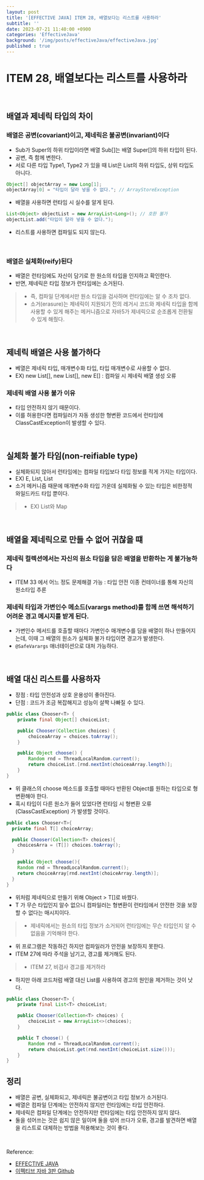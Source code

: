 ```yaml
---
layout: post
title: '[EFFECTIVE JAVA] ITEM 28, 배열보다는 리스트를 사용하라'
subtitle: ''
date: 2023-07-21 11:40:00 +0900
categories: 'EffectiveJava'
background: '/img/posts/effectiveJava/effectiveJava.jpg'
published : true
---
```


# ITEM 28, 배열보다는 리스트를 사용하라

<br>

## 배열과 제네릭 타입의 차이

### 배열은 공변(covariant)이고, 제네릭은 불공변(invariant)이다
- Sub가 Super의 하위 타입이라면 배열 Sub[]는 배열 Super[]의 하위 타입이 된다.
- 공변, 즉 함께 변한다. 
- 서로 다른 타입 Type1, Type2 가 있을 때 List<Type1>은 List<Type2>의 하위 타입도, 상위 타입도 아니다.

```java
Object[] objectArray = new Long[1];
objectArray[0] = "타입이 달라 넣을 수 없다."; // ArrayStoreException
```

- 배열을 사용하면 런타임 시 실수를 알게 된다.

```java
List<Object> objectList = new ArrayList<Long>(); // 호환 불가
objectList.add("타입이 달라 넣을 수 없다.");
```

- 리스트를 사용하면 컴파일도 되지 않는다. 

<br>

### 배열은 실체화(reify)된다
- 배열은 런타임에도 자신이 담기로 한 원소의 타입을 인지하고 확인한다.
- 반면, 제네릭은 타입 정보가 런타임에는 소거된다. 
> - 즉, 컴파일 단계에서만 원소 타입을 검사하며 런타임에는 알 수 조차 없다. 
> - 소거(erasure)는 제네릭이 지원되기 전의 레거시 코드와 제네릭 타입을 함께 사용할 수 있게 해주는 메커니즘으로 자바5가 제네릭으로 순조롭게 전환될 수 있게 해줬다. 

<br>

## 제네릭 배열은 사용 불가하다
- 베열은 제네릭 타입, 매개변수화 타입, 타입 매개변수로 사용할 수 없다.
- EX) new List<E>[], new List<String>[], new E[] : 컴파일 시 제네릭 배열 생성 오류

### 제네릭 배열 사용 불가 이유
- 타입 안전하지 않기 때문이다. 
- 이를 허용한다면 컴파일러가 자동 생성한 형변환 코드에서 런타임에 ClassCastException이 발생할 수 있다. 

<br>

## 실체화 불가 타임(non-reifiable type)
- 실체화되지 않아서 런타임에는 컴파일 타입보다 타입 정보를 적게 가지는 타입이다. 
- EX) E, List<E>, List<String>
- 소거 메커니즘 때문에 매개변수화 타입 가운데 실체화될 수 있는 타입은 비한정적 와일드카드 타입 뿐이다.
> - EX) List<?>와 Map<?,?> 

<br>

## 배열을 제네릭으로 만들 수 없어 귀찮을 떄

### 제네릭 컬렉션에서는 자신의 원소 타입을 담은 배열을 반환하는 게 불가능하다
- ITEM 33 에서 어느 정도 문제해결 가능 : 타입 안전 이종 컨테이너를 통해 자신의 원소타입 추론

### 제네릭 타입과 가변인수 메소드(varargs method)를 함께 쓰면 해석하기 어려운 경고 메시지를 받게 된다.
- 가변인수 메서드를 호출할 때마다 가변인수 매개변수를 담을 배열이 하나 만들어지는데, 이때 그 배열의 원소가 실체화 불가 타입이면 경고가 발생한다.
- `@SafeVarargs` 애너테이션으로 대처 가능하다.

<br>

## 배열 대신 리스트를 사용하자
- 장점 : 타입 안전성과 상호 운용성이 좋아진다.
- 단점 : 코드가 조금 복잡해지고 성능이 살짝 나빠질 수 있다.

```java
public class Chooser<T> {
    private final Object[] choiceList;

    public Chooser(Collection choices) {
        choiceaArray = choices.toArray();
    }

    public Object choose() {
        Random rnd = ThreadLocalRandom.current();
        return choiceList.[rnd.nextInt(choiceaArray.length)];
    }
}
```

- 위 클래스의 choose 메소드를 호출할 때마다 반환된 Object를 원하는 타입으로 형변환해야 한다.
- 혹시 타입이 다른 원소가 들어 있었다면 런타임 시 형변환 오류(ClassCastException) 가 발생할 것이다. 

```java
public class Chooser<T>{
  private final T[] choiceArray;

  public Chooser(Collection<T> choices){
    choicesArra = (T[]) choices.toArray(); 
  }

    public Object choose(){
    Random rnd = ThreadLocalRandom.current();
    return choiceArray[rnd.nextInt(choiceArray.length)];
  }
}
```

- 위처럼 제네릭으로 만들기 위해 Object > T[]로 바꿨다.
- T 가 무슨 타입인지 알수 없으니 컴파일러는 형변환이 런타임에서 안전한 것을 보장할 수 없다는 매시지이다.
> - 제네릭에서는 원소의 타입 정보가 소거되어 런타임에는 무슨 타입인지 알 수 없음을 기억해야 한다. 
- 위 프로그램은 작동하긴 하지만 컴파일러가 안전을 보장하지 못한다.
- ITEM 27에 따라 주석을 남기고, 경고를 제거해도 된다.
> - ITEM 27, 비검사 경고를 제거하라

- 하지만 아래 코드처럼 배열 대신 List를 사용하여 경고의 원인을 제거하는 것이 낫다.

```java
public class Chooser<T> {
    private final List<T> choiceList;

    public Chooser(Collection<T> choices) {
        choiceList = new ArrayList<>(choices);
    }

    public T choose() {
        Random rnd = ThreadLocalRandom.current();
        return choiceList.get(rnd.nextInt(choiceList.size()));
    }
}
```

## 정리
- 배열은 공변, 실체화되고, 제네릭은 불공변이고 타입 정보가 소거된다.
- 배열은 컴파일 단계에는 안전하지 않지만 런타임에는 타입 안전하다. 
- 제네릭은 컴파일 단계에는 안전하지만 런타임에는 타입 안전하지 않지 않다. 
- 둘을 섞어쓰는 것은 쉽지 않은 일이며 둘을 섞어 쓰다가 오류, 경고를 발견하면 배열을 리스트로 대체하는 방법을 적용해보는 것이 좋다.

<br>

Reference:

- [EFFECTIVE JAVA](https://front.wemakeprice.com/product/121854081?search_keyword=%25EC%259D%25B4%25ED%258E%2599%25ED%258B%25B0%25EB%25B8%258C%2520%25EC%259E%2590%25EB%25B0%2594&_service=5&_no=1)
- [이펙티브 자바 3판 Github](https://github.com/WegraLee/effective-java-3e-source-code)
 